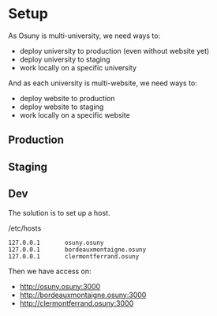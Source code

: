 # Setup

As Osuny is multi-university, we need ways to:
- deploy university to production (even without website yet)
- deploy university to staging
- work locally on a specific university

And as each university is multi-website, we need ways to:
- deploy website to production
- deploy website to staging
- work locally on a specific website

## Production

## Staging

## Dev

The solution is to set up a host.

/etc/hosts
```
127.0.0.1       osuny.osuny
127.0.0.1       bordeauxmontaigne.osuny
127.0.0.1       clermontferrand.osuny
```

Then we have access on:
- http://osuny.osuny:3000
- http://bordeauxmontaigne.osuny:3000
- http://clermontferrand.osuny:3000
